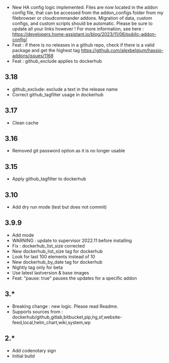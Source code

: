 - New HA config logic implemented. Files are now located in the addon config file, that can be accessed from the addon_configs folder from my filebrowser or cloudcommander addons. Migration of data, custom configs, and custom scripts should be automatic. Please be sure to update all your links however ! For more information, see here : https://developers.home-assistant.io/blog/2023/11/06/public-addon-config/
- Feat : if there is no releases in a github repo, check if there is a valid package and get the highest tag https://github.com/alexbelgium/hassio-addons/issues/1168
- Feat : github_exclude applies to dockerhub

## 3.18
- github_exclude: exclude a text in the release name
- Correct github_tagfilter usage in dockerhub

## 3.17
- Clean cache

## 3.16
- Removed git password option as it is no longer usable

## 3.15
- Apply github_tagfilter to dockerhub

## 3.10
- Add dry run mode (test but does not commit)

## 3.9.9
- Add mode
- WARNING : update to supervisor 2022.11 before installing
- Fix : dockerhub_list_size corrected
- New dockerhub_list_size tag for dockerhub
- Look for last 100 elements instead of 10
- New dockerhub_by_date tag for dockerhub
- Nightly tag only for beta
- Use latest lastversion & base images
- Feat: "pause: true" pauses the updates for a specific addon

## 3.*
- Breaking change : new logic. Please read Readme.
- Supports sources from : dockerhub/github,gitlab,bitbucket,pip,hg,sf,website-feed,local,helm_chart,wiki,system,wp

## 2.*
- Add codenotary sign
- Initial build
